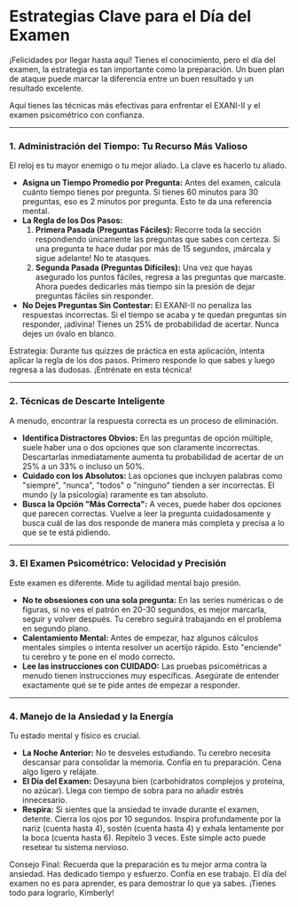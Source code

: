 # Estrategias Clave para el Día del Examen

¡Felicidades por llegar hasta aquí! Tienes el conocimiento, pero el día del examen, la estrategia es tan importante como la preparación. Un buen plan de ataque puede marcar la diferencia entre un buen resultado y un resultado excelente.

Aquí tienes las técnicas más efectivas para enfrentar el EXANI-II y el examen psicométrico con confianza.

---

### **1. Administración del Tiempo: Tu Recurso Más Valioso**

El reloj es tu mayor enemigo o tu mejor aliado. La clave es hacerlo tu aliado.

- **Asigna un Tiempo Promedio por Pregunta:** Antes del examen, calcula cuánto tiempo tienes por pregunta. Si tienes 60 minutos para 30 preguntas, eso es 2 minutos por pregunta. Esto te da una referencia mental.
- **La Regla de los Dos Pasos:**
    1.  **Primera Pasada (Preguntas Fáciles):** Recorre toda la sección respondiendo únicamente las preguntas que sabes con certeza. Si una pregunta te hace dudar por más de 15 segundos, ¡márcala y sigue adelante! No te atasques.
    2.  **Segunda Pasada (Preguntas Difíciles):** Una vez que hayas asegurado los puntos fáciles, regresa a las preguntas que marcaste. Ahora puedes dedicarles más tiempo sin la presión de dejar preguntas fáciles sin responder.
- **No Dejes Preguntas Sin Contestar:** El EXANI-II no penaliza las respuestas incorrectas. Si el tiempo se acaba y te quedan preguntas sin responder, ¡adivina! Tienes un 25% de probabilidad de acertar. Nunca dejes un óvalo en blanco.

Estrategia: Durante tus quizzes de práctica en esta aplicación, intenta aplicar la regla de los dos pasos. Primero responde lo que sabes y luego regresa a las dudosas. ¡Entrénate en esta técnica!

---

### **2. Técnicas de Descarte Inteligente**

A menudo, encontrar la respuesta correcta es un proceso de eliminación.

- **Identifica Distractores Obvios:** En las preguntas de opción múltiple, suele haber una o dos opciones que son claramente incorrectas. Descartarlas inmediatamente aumenta tu probabilidad de acertar de un 25% a un 33% o incluso un 50%.
- **Cuidado con los Absolutos:** Las opciones que incluyen palabras como "siempre", "nunca", "todos" o "ninguno" tienden a ser incorrectas. El mundo (y la psicología) raramente es tan absoluto.
- **Busca la Opción "Más Correcta":** A veces, puede haber dos opciones que parecen correctas. Vuelve a leer la pregunta cuidadosamente y busca cuál de las dos responde de manera más completa y precisa a lo que se te está pidiendo.

---

### **3. El Examen Psicométrico: Velocidad y Precisión**

Este examen es diferente. Mide tu agilidad mental bajo presión.

- **No te obsesiones con una sola pregunta:** En las series numéricas o de figuras, si no ves el patrón en 20-30 segundos, es mejor marcarla, seguir y volver después. Tu cerebro seguirá trabajando en el problema en segundo plano.
- **Calentamiento Mental:** Antes de empezar, haz algunos cálculos mentales simples o intenta resolver un acertijo rápido. Esto "enciende" tu cerebro y te pone en el modo correcto.
- **Lee las instrucciones con CUIDADO:** Las pruebas psicométricas a menudo tienen instrucciones muy específicas. Asegúrate de entender exactamente qué se te pide antes de empezar a responder.

---

### **4. Manejo de la Ansiedad y la Energía**

Tu estado mental y físico es crucial.

- **La Noche Anterior:** No te desveles estudiando. Tu cerebro necesita descansar para consolidar la memoria. Confía en tu preparación. Cena algo ligero y relájate.
- **El Día del Examen:** Desayuna bien (carbohidratos complejos y proteína, no azúcar). Llega con tiempo de sobra para no añadir estrés innecesario.
- **Respira:** Si sientes que la ansiedad te invade durante el examen, detente. Cierra los ojos por 10 segundos. Inspira profundamente por la nariz (cuenta hasta 4), sostén (cuenta hasta 4) y exhala lentamente por la boca (cuenta hasta 6). Repítelo 3 veces. Este simple acto puede resetear tu sistema nervioso.

Consejo Final: Recuerda que la preparación es tu mejor arma contra la ansiedad. Has dedicado tiempo y esfuerzo. Confía en ese trabajo. El día del examen no es para aprender, es para demostrar lo que ya sabes. ¡Tienes todo para lograrlo, Kimberly!
